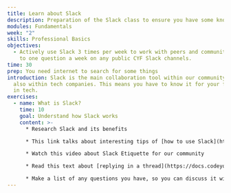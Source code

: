 ```yaml
---
title: Learn about Slack
description: Preparation of the Slack class to ensure you have some knoweldge
modules: Fundamentals
week: "2"
skills: Professional Basics
objectives:
  - Actively use Slack 3 times per week to work with peers and community + Reply
    to one question a week on any public CYF Slack channels.
time: 30
prep: You need internet to search for some things
introduction: S﻿lack is the main collaboration tool within our community and
  also within tech companies. This means you have to know it for your future job
  in tech.
exercises:
  - name: What is Slack?
    time: 10
    goal: Understand how Slack works
    content: >-
      * Research Slack and its benefits

      * This link talks about interesting tips of [how to use Slack](https://dispatch.m.io/slack-etiquette/)

      * Watch this video about Slack Etiquette for our community

      * Read this text about [replying in a thread](https://docs.codeyourfuture.io/trainees/guides/common-responses/reply-in-thread)

      * M﻿ake a list of any questions you have, so you can discuss it with your team members
---
```

